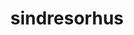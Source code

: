 ---
title: sindresorhus
github: https://github.com/sindresorhus
mode: light
transition: 1s
score: 71.9
archetype:
- Animation
---